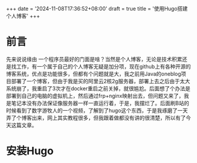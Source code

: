 +++
date = '2024-11-08T17:36:52+08:00'
draft = true
title = '使用Hugo搭建个人博客'
+++
# 前言
先来说说缘由
一个程序员最好的门面是啥？当然是个人博客，无论是技术积累还是找工作，有一个属于自己的个人博客无疑是加分项，现在github上有各种开源的博客系统，优点是功能很多，但都有个问题就是大，我之前用Java的oneblog项目部署了一个博客，但由于我是买的阿里云2核2g服务器，部署上去之后由于太大系统崩了，我重启了3次才在docker重启之前关掉，就很尴尬。后面想了个办法是部署到自己的电脑的虚拟机上，然后通过frp+nginx映射出去，但问题又来了，我是笔记本没有办法保证像服务器一样一直运行着，于是，我摆烂了。后面刷B站的时候看到了数字游牧人的一个视频，了解到了hugo这个东西，于是我琢磨了一天弄了个博客出来，网上其实教程很多，但我跟着做都没有讲的很清楚，所以有了今天这篇文章。

# 安装Hugo
